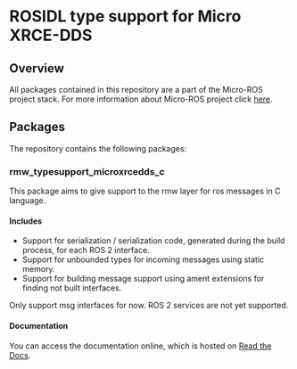 # ROSIDL type support for Micro XRCE-DDS

## Overview

All packages contained in this repository are a part of the Micro-ROS project stack.
For more information about Micro-ROS project click [here](https://microros.github.io/micro-ROS/).

## Packages

The repository contains the following packages:

### rmw_typesupport_microxrcedds_c

This package aims to give support to the rmw layer for ros messages in C language.

#### Includes

- Support for serialization / serialization code, generated during the build process, for each ROS 2 interface.
- Support for unbounded types for incoming messages using static memory.
- Support for building message support using ament extensions for finding not built interfaces.

Only support msg interfaces for now. ROS 2 services are not yet supported.

#### Documentation

You can access the documentation online, which is hosted on [Read the Docs]().
